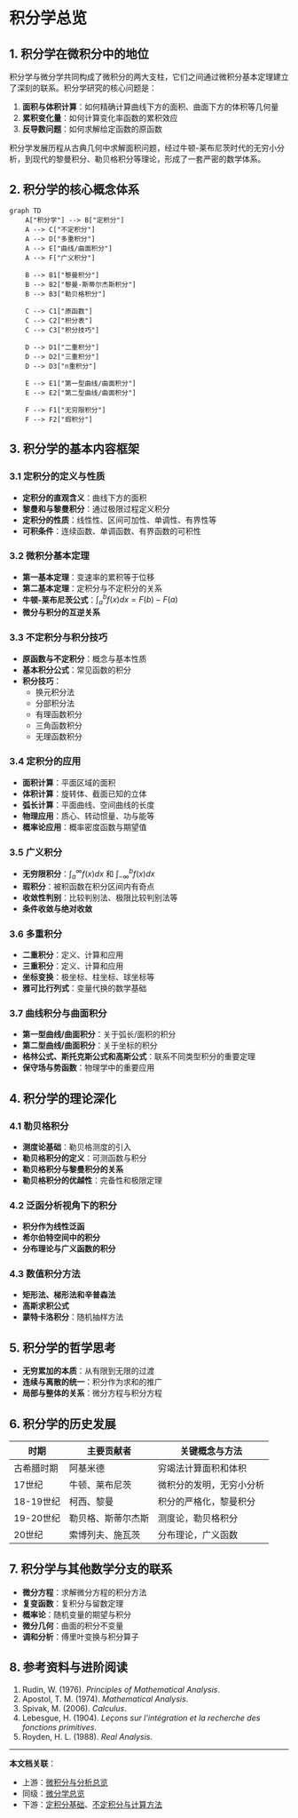 # 积分学总览

## 1. 积分学在微积分中的地位

积分学与微分学共同构成了微积分的两大支柱，它们之间通过微积分基本定理建立了深刻的联系。积分学研究的核心问题是：

1. **面积与体积计算**：如何精确计算曲线下方的面积、曲面下方的体积等几何量
2. **累积变化量**：如何计算变化率函数的累积效应
3. **反导数问题**：如何求解给定函数的原函数

积分学发展历程从古典几何中求解面积问题，经过牛顿-莱布尼茨时代的无穷小分析，到现代的黎曼积分、勒贝格积分等理论，形成了一套严密的数学体系。

## 2. 积分学的核心概念体系

```mermaid
graph TD
    A["积分学"] --> B["定积分"]
    A --> C["不定积分"]
    A --> D["多重积分"]
    A --> E["曲线/曲面积分"]
    A --> F["广义积分"]
    
    B --> B1["黎曼积分"]
    B --> B2["黎曼-斯蒂尔杰斯积分"]
    B --> B3["勒贝格积分"]
    
    C --> C1["原函数"]
    C --> C2["积分表"]
    C --> C3["积分技巧"]
    
    D --> D1["二重积分"]
    D --> D2["三重积分"]
    D --> D3["n重积分"]
    
    E --> E1["第一型曲线/曲面积分"]
    E --> E2["第二型曲线/曲面积分"]
    
    F --> F1["无穷限积分"]
    F --> F2["瑕积分"]
```

## 3. 积分学的基本内容框架

### 3.1 定积分的定义与性质

- **定积分的直观含义**：曲线下方的面积
- **黎曼和与黎曼积分**：通过极限过程定义积分
- **定积分的性质**：线性性、区间可加性、单调性、有界性等
- **可积条件**：连续函数、单调函数、有界函数的可积性

### 3.2 微积分基本定理

- **第一基本定理**：变速率的累积等于位移
- **第二基本定理**：定积分与不定积分的关系
- **牛顿-莱布尼茨公式**：$\int_a^b f(x) dx = F(b) - F(a)$
- **微分与积分的互逆关系**

### 3.3 不定积分与积分技巧

- **原函数与不定积分**：概念与基本性质
- **基本积分公式**：常见函数的积分
- **积分技巧**：
  - 换元积分法
  - 分部积分法
  - 有理函数积分
  - 三角函数积分
  - 无理函数积分

### 3.4 定积分的应用

- **面积计算**：平面区域的面积
- **体积计算**：旋转体、截面已知的立体
- **弧长计算**：平面曲线、空间曲线的长度
- **物理应用**：质心、转动惯量、功与能等
- **概率论应用**：概率密度函数与期望值

### 3.5 广义积分

- **无穷限积分**：$\int_a^{\infty} f(x) dx$ 和 $\int_{-\infty}^b f(x) dx$
- **瑕积分**：被积函数在积分区间内有奇点
- **收敛性判别**：比较判别法、极限比较判别法等
- **条件收敛与绝对收敛**

### 3.6 多重积分

- **二重积分**：定义、计算和应用
- **三重积分**：定义、计算和应用
- **坐标变换**：极坐标、柱坐标、球坐标等
- **雅可比行列式**：变量代换的数学基础

### 3.7 曲线积分与曲面积分

- **第一型曲线/曲面积分**：关于弧长/面积的积分
- **第二型曲线/曲面积分**：关于坐标的积分
- **格林公式、斯托克斯公式和高斯公式**：联系不同类型积分的重要定理
- **保守场与势函数**：物理学中的重要应用

## 4. 积分学的理论深化

### 4.1 勒贝格积分

- **测度论基础**：勒贝格测度的引入
- **勒贝格积分的定义**：可测函数与积分
- **勒贝格积分与黎曼积分的关系**
- **勒贝格积分的优越性**：完备性和极限定理

### 4.2 泛函分析视角下的积分

- **积分作为线性泛函**
- **希尔伯特空间中的积分**
- **分布理论与广义函数的积分**

### 4.3 数值积分方法

- **矩形法、梯形法和辛普森法**
- **高斯求积公式**
- **蒙特卡洛积分**：随机抽样方法

## 5. 积分学的哲学思考

- **无穷累加的本质**：从有限到无限的过渡
- **连续与离散的统一**：积分作为求和的推广
- **局部与整体的关系**：微分方程与积分方程

## 6. 积分学的历史发展

| 时期 | 主要贡献者 | 关键概念与方法 |
|------|------------|----------------|
| 古希腊时期 | 阿基米德 | 穷竭法计算面积和体积 |
| 17世纪 | 牛顿、莱布尼茨 | 微积分的发明，无穷小分析 |
| 18-19世纪 | 柯西、黎曼 | 积分的严格化，黎曼积分 |
| 19-20世纪 | 勒贝格、斯蒂尔杰斯 | 测度论，勒贝格积分 |
| 20世纪 | 索博列夫、施瓦茨 | 分布理论，广义函数 |

## 7. 积分学与其他数学分支的联系

- **微分方程**：求解微分方程的积分方法
- **复变函数**：复积分与留数定理
- **概率论**：随机变量的期望与积分
- **微分几何**：曲面的积分不变量
- **调和分析**：傅里叶变换与积分算子

## 8. 参考资料与进阶阅读

1. Rudin, W. (1976). *Principles of Mathematical Analysis*.
2. Apostol, T. M. (1974). *Mathematical Analysis*.
3. Spivak, M. (2006). *Calculus*.
4. Lebesgue, H. (1904). *Leçons sur l'intégration et la recherche des fonctions primitives*.
5. Royden, H. L. (1988). *Real Analysis*.

---

**本文档关联**：

- 上游：[微积分与分析总览](../00-微积分与分析总览.md)
- 同级：[微分学总览](../03-微分学/00-微分学总览.md)
- 下游：[定积分基础](./01-定积分基础.md)、[不定积分与计算方法](./02-不定积分与计算方法.md)
